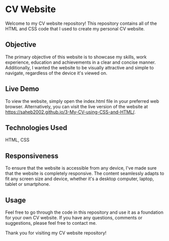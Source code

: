# CV Website
Welcome to my CV website repository! This repository contains all of the HTML and CSS code that I used to create my personal CV website.

## Objective
The primary objective of this website is to showcase my skills, work experience, education and achievements in a clear and concise manner. Additionally, I wanted the website to be visually attractive and simple to navigate, regardless of the device it's viewed on.

## Live Demo
To view the website, simply open the index.html file in your preferred web browser. Alternatively, you can visit the live version of the website at https://saheb2002.github.io/3-My-CV-using-CSS-and-HTML/.

## Technologies Used
HTML, CSS

## Responsiveness
To ensure that the website is accessible from any device, I've made sure that the website is completely responsive. The content seamlessly adapts to fit any screen size and device, whether it's a desktop computer, laptop, tablet or smartphone.

## Usage
Feel free to go through the code in this repository and use it as a foundation for your own CV website. If you have any questions, comments or suggestions, please feel free to contact me.

Thank you for visiting my CV website repository!
